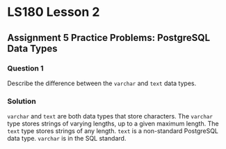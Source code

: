 # LS180 Lesson 2

## Assignment 5 Practice Problems: PostgreSQL Data Types

### Question 1

Describe the difference between the `varchar` and `text` data types.

### Solution

`varchar` and `text` are both data types that store characters. The `varchar`
type stores strings of varying lengths, up to a given maximum length. The `text`
type stores strings of any length. `text` is a non-standard PostgreSQL data
type. `varchar` is in the SQL standard.
